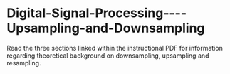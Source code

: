 # Digital-Signal-Processing----Upsampling-and-Downsampling

Read the three sections linked within the instructional PDF for information regarding theoretical background on downsampling, upsampling and resampling.
